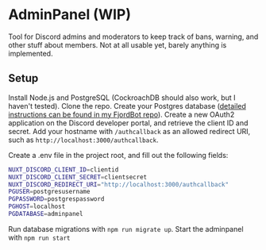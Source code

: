 # AdminPanel (WIP)

Tool for Discord admins and moderators to keep track of bans, warning, and other stuff about members. Not at all usable yet, barely anything is implemented.

## Setup

Install Node.js and PostgreSQL (CockroachDB should also work, but I haven't tested). Clone the repo.
Create your Postgres database ([detailed instructions can be found in my FjordBot repo](https://github.com/KHTangent/FjordFursBot)). Create a new OAuth2 application on the Discord developer portal, and retrieve the client ID and secret. Add your hostname with `/authcallback` as an allowed redirect URI, such as `http://localhost:3000/authcallback`.

Create a .env file in the project root, and fill out the following fields:

```bash
NUXT_DISCORD_CLIENT_ID=clientid
NUXT_DISCORD_CLIENT_SECRET=clientsecret
NUXT_DISCORD_REDIRECT_URI="http://localhost:3000/authcallback"
PGUSER=postgresusername
PGPASSWORD=postgrespassword
PGHOST=localhost
PGDATABASE=adminpanel
```

Run database migrations with `npm run migrate up`. Start the adminpanel with `npm run start`
